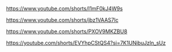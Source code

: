 https://www.youtube.com/shorts/I1mF0kJ4W9s


https://www.youtube.com/shorts/jbz1VAAS7lc

https://www.youtube.com/shorts/PXOV9MKZBU8

https://youtube.com/shorts/EVYhpCStQS4?si=7K1UNibuJzln_sUz